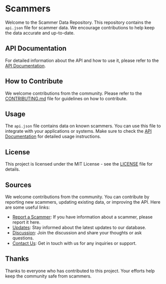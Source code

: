 # Scammers

Welcome to the Scammer Data Repository. This repository contains the `api.json` file for scammer data. We encourage contributions to help keep the data accurate and up-to-date.

## API Documentation

For detailed information about the API and how to use it, please refer to the [API Documentation](https://scammercatcher.pages.dev/en/pages/documentation.html).

## How to Contribute

We welcome contributions from the community. Please refer to the [CONTRIBUTING.md](CONTRIBUTING.md) file for guidelines on how to contribute.

## Usage

The `api.json` file contains data on known scammers. You can use this file to integrate with your applications or systems. Make sure to check the [API Documentation](https://scammercatcher.pages.dev/en/pages/documentation.html) for detailed usage instructions.

## License

This project is licensed under the MIT License - see the [LICENSE](LICENSE) file for details.

## Sources

We welcome contributions from the community. You can contribute by reporting new scammers, updating existing data, or improving the API. Here are some useful links:

- [Report a Scammer](https://scammercatcher.pages.dev/en/pages/report.html): If you have information about a scammer, please report it here.
- [Updates](https://scammercatcher.pages.dev/en/pages/updates.html): Stay informed about the latest updates to our database.
- [Discussion](https://scammercatcher.pages.dev/en/pages/discussion.html): Join the discussion and share your thoughts or ask questions.
- [Contact Us](https://scammercatcher.pages.dev/en/pages/contact-us.html): Get in touch with us for any inquiries or support.

## Thanks

Thanks to everyone who has contributed to this project. Your efforts help keep the community safe from scammers.
